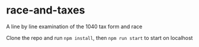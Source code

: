 # race-and-taxes
A line by line examination of the 1040 tax form and race

Clone the repo and run `npm install`, then `npm run start` to start on localhost


